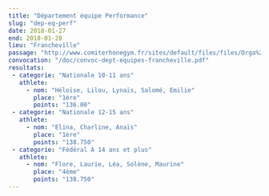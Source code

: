 ```yaml
---
title: "Département équipe Performance"
slug: "dep-eq-perf"
date: 2018-01-27
end: 2018-01-28
lieu: "Francheville"
passage: "http://www.comiterhonegym.fr/sites/default/files/files/Orga%20GAF(8).pdf"
convocation: "/doc/convoc-dept-equipes-francheville.pdf"
resultats:
 - categorie: "Nationale 10-11 ans"
   athlete:
     - nom: "Héloïse, Lilou, Lynaïs, Salomé, Emilie"
       place: "1ère"
       points: "136.00"
 - categorie: "Nationale 12-15 ans"
   athlete:
     - nom: "Elina, Charline, Anaïs"
       place: "1ère"
       points: "138.750"
 - categorie: "Fédéral A 14 ans et plus"
   athlete:
     - nom: "Flore, Laurie, Léa, Solène, Maurine"
       place: "4ème"
       points: "138.750"
---
```

